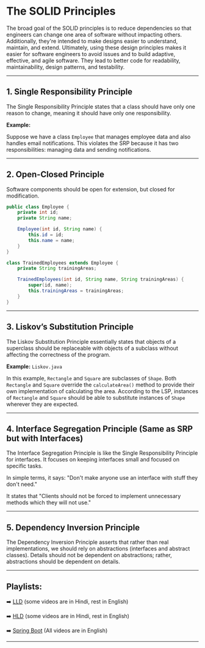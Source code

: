 # The SOLID Principles

The broad goal of the SOLID principles is to reduce dependencies so that engineers can change one area of software without impacting others. Additionally, they're intended to make designs easier to understand, maintain, and extend. Ultimately, using these design principles makes it easier for software engineers to avoid issues and to build adaptive, effective, and agile software. They lead to better code for readability, maintainability, design patterns, and testability.

---

## 1. Single Responsibility Principle

The Single Responsibility Principle states that a class should have only one reason to change, meaning it should have only one responsibility.

**Example:**

Suppose we have a class `Employee` that manages employee data and also handles email notifications. This violates the SRP because it has two responsibilities: managing data and sending notifications.

---

## 2. Open-Closed Principle

Software components should be open for extension, but closed for modification.

```java
public class Employee {
    private int id;
    private String name;

    Employee(int id, String name) {
        this.id = id;
        this.name = name;
    }
}

class TrainedEmployees extends Employee {
    private String trainingAreas;

    TrainedEmployees(int id, String name, String trainingAreas) {
        super(id, name);
        this.trainingAreas = trainingAreas;
    }
}
```

---

## 3. Liskov’s Substitution Principle

The Liskov Substitution Principle essentially states that objects of a superclass should be replaceable with objects of a subclass without affecting the correctness of the program.

**Example:** `Liskov.java`

In this example, `Rectangle` and `Square` are subclasses of `Shape`. Both `Rectangle` and `Square` override the `calculateArea()` method to provide their own implementation of calculating the area. According to the LSP, instances of `Rectangle` and `Square` should be able to substitute instances of `Shape` wherever they are expected.

---

## 4. Interface Segregation Principle (Same as SRP but with Interfaces)

The Interface Segregation Principle is like the Single Responsibility Principle for interfaces. It focuses on keeping interfaces small and focused on specific tasks.

In simple terms, it says: "Don't make anyone use an interface with stuff they don't need."

It states that "Clients should not be forced to implement unnecessary methods which they will not use."

---

## 5. Dependency Inversion Principle

The Dependency Inversion Principle asserts that rather than real implementations, we should rely on abstractions (interfaces and abstract classes). Details should not be dependent on abstractions; rather, abstractions should be dependent on details.

---

## Playlists:

➡️ [LLD](https://lnkd.in/dJkgzKxf) (some videos are in Hindi, rest in English)

➡️ [HLD](https://lnkd.in/d8eDwYVA) (some videos are in Hindi, rest in English)

➡️ [Spring Boot](https://lnkd.in/gz2A5ih2) (All videos are in English)

---
